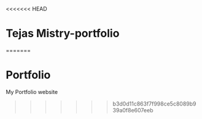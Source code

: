<<<<<<< HEAD
# Tejas Mistry-portfolio
 
=======
# Portfolio
My Portfolio website
>>>>>>> b3d0d11c863f7f998ce5c8089b939a0f8e607eeb
